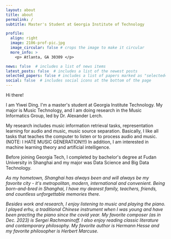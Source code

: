 ```yaml
---
layout: about
title: about
permalink: /
subtitle: Master's Student at Georgia Institute of Technology

profile:
  align: right
  image: 2106-prof-pic.jpg
  image_circular: false # crops the image to make it circular
  more_info: >
    <p> Atlanta, GA 30309 </p>

news: false  # includes a list of news items
latest_posts: false  # includes a list of the newest posts
selected_papers: false # includes a list of papers marked as "selected={true}"
social: false  # includes social icons at the bottom of the page
---
```


Hi there!

I am Yiwei Ding. I'm a master's student at Georgia Institute Technology. My major is Music Technology, and I am doing research in the Music Informatics Group, led by Dr. Alexander Lerch.

My research includes music information retrieval tasks, representation learning for audio and music, music source separation. Basically, I like all tasks that teaches the computer to listen or to process audio and music.  (NOTE: I HATE MUSIC GENERATION!!!) In addition, I am interested in machine learning theory and artificial intelligence.

Before joining Georgia Tech, I completed by bachelor's degree at Fudan University in Shanghai and my major was Data Science and Big Data Technology.

*As my hometown, Shanghai has always been and will always be my favorite city - it's metropolitan, modern, international and convenient. Being born-and-bred in Shanghai, I have my dearest family, teachers, friends, and countless unforgettable memories there.*

*Besides work and research, I enjoy listening to music and playing the piano. I played erhu, a traditional Chinese instrument when I was young and have been practing the piano since the covid year. My favorite composer (as in Dec. 2023) is Sergei Rachmaninoff. I also enjoy reading classic literature and contemporary philosophy. My favorite author is Hermann Hesse and my favorite philosopher is Herbert Marcuse.*